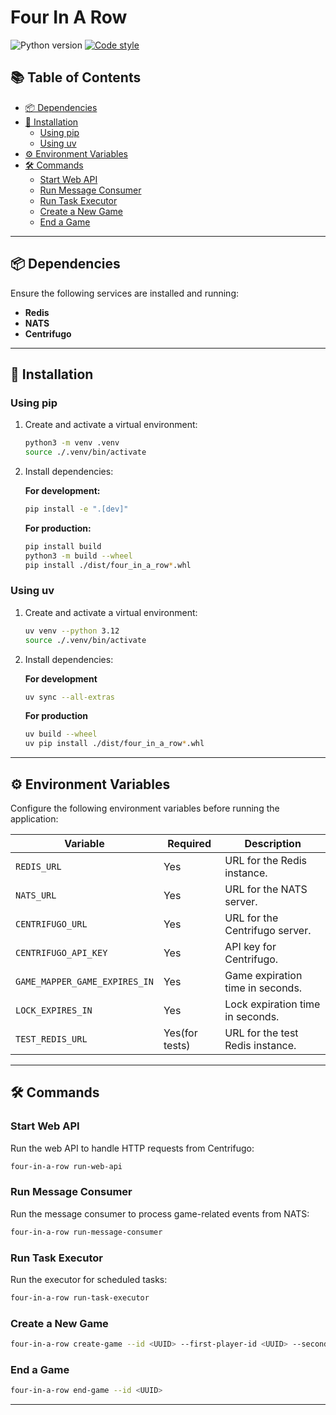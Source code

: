 # Four In A Row

<p align="left">
   <a>
      <img src="https://img.shields.io/badge/python-3.12-blue" alt="Python version">
   </a>
   <a href="https://github.com/astral-sh/ruff">
      <img src="https://img.shields.io/badge/code_style-ruff-%236b00ff" alt="Code style">
   </a>
</p>

## 📚 Table of Contents

- [📦 Dependencies](#-dependencies)
- [🚀 Installation](#-installation)
  - [Using pip](#using-pip)
  - [Using uv](#using-uv)
- [⚙️ Environment Variables](#%EF%B8%8F-environment-variables)
- [🛠️ Commands](#%EF%B8%8F-commands)
  - [Start Web API](#start-web-api)
  - [Run Message Consumer](#run-message-consumer)
  - [Run Task Executor](#run-task-executor)
  - [Create a New Game](#create-a-new-game)
  - [End a Game](#end-a-game)

---

## 📦 Dependencies

Ensure the following services are installed and running:

- **Redis**
- **NATS**
- **Centrifugo**

---

## 🚀 Installation

### Using pip

1. Create and activate a virtual environment:
   ```bash
   python3 -m venv .venv
   source ./.venv/bin/activate
   ```

2. Install dependencies:

   **For development:**
   ```bash
   pip install -e ".[dev]"
   ```

   **For production:**
   ```bash
   pip install build
   python3 -m build --wheel
   pip install ./dist/four_in_a_row*.whl
   ```

### Using uv

1. Create and activate a virtual environment:
   ```bash
   uv venv --python 3.12
   source ./.venv/bin/activate
   ```

2. Install dependencies:

   **For development**
   ```bash
   uv sync --all-extras
   ```

   **For production**
   ```bash
   uv build --wheel
   uv pip install ./dist/four_in_a_row*.whl
   ```

---

## ⚙️ Environment Variables

Configure the following environment variables before running the application:

| Variable                     | Required            | Description                              |
|------------------------------|---------------------|------------------------------------------|
| `REDIS_URL`                  | Yes                 | URL for the Redis instance.              |
| `NATS_URL`                   | Yes                 | URL for the NATS server.                 |
| `CENTRIFUGO_URL`             | Yes                 | URL for the Centrifugo server.           |
| `CENTRIFUGO_API_KEY`         | Yes                 | API key for Centrifugo.                  |
| `GAME_MAPPER_GAME_EXPIRES_IN`| Yes                 | Game expiration time in seconds.         |
| `LOCK_EXPIRES_IN`            | Yes                 | Lock expiration time in seconds.         |
| `TEST_REDIS_URL`             | Yes(for tests)      | URL for the test Redis instance.         |

---

## 🛠️ Commands

### Start Web API

Run the web API to handle HTTP requests from Centrifugo:
```bash
four-in-a-row run-web-api
```

### Run Message Consumer

Run the message consumer to process game-related events from NATS:
```bash
four-in-a-row run-message-consumer
```

### Run Task Executor

Run the executor for scheduled tasks:
```bash
four-in-a-row run-task-executor
```

### Create a New Game

```bash
four-in-a-row create-game --id <UUID> --first-player-id <UUID> --second-player-id <UUID> --time-for-each-player <number of seconds>
```

### End a Game

```bash
four-in-a-row end-game --id <UUID>
```

---
